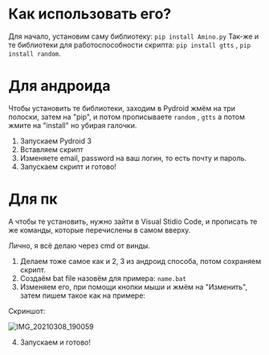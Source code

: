 # Как использовать его? 

Для начало, установим саму библиотеку: ```pip install Amino.py```
Так-же и те библиотеки для работоспособности скрипта: ```pip install gtts``` , ```pip install random```.

# Для андроида
Чтобы установить те библиотеки, заходим в Pydroid жмëм на три полоски, затем на "pip", и потом прописываете ```random``` , ```gtts``` а потом жмите на "install" но убирая галочки. 

1. Запускаем Pydroid 3
2. Вставляем скрипт
3. Изменяете email, password на ваш логин, то есть почту и пароль. 
4. Запускаем скрипт и готово! 

# Для пк
А чтобы те установить, нужно зайти в Visual Stidio Code, и прописать те же команды, которые перечислены в самом вверху. 

Лично, я всë делаю через cmd от винды. 
1. Делаем тоже самое как и 2, 3 из андроид способа, потом сохраняем скрипт. 
2. Создаëм  bat file назовëм для примера: ```name.bat```
3. Изменяем его, при помощи кнопки мыши и жмëм на "Изменить", затем пишем такое как на примере:

Скриншот:

![IMG_20210308_190059](https://user-images.githubusercontent.com/70155241/110346531-b651ab80-8040-11eb-991f-80065b09e91d.jpg)

4. Запускаем и готово! 
